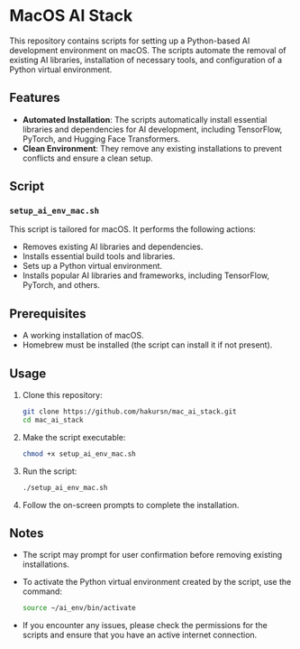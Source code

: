 # MacOS AI Stack

This repository contains scripts for setting up a Python-based AI development environment on macOS. The scripts automate the removal of existing AI libraries, installation of necessary tools, and configuration of a Python virtual environment.

## Features

- **Automated Installation**: The scripts automatically install essential libraries and dependencies for AI development, including TensorFlow, PyTorch, and Hugging Face Transformers.
- **Clean Environment**: They remove any existing installations to prevent conflicts and ensure a clean setup.

## Script

### `setup_ai_env_mac.sh`

This script is tailored for macOS. It performs the following actions:

- Removes existing AI libraries and dependencies.
- Installs essential build tools and libraries.
- Sets up a Python virtual environment.
- Installs popular AI libraries and frameworks, including TensorFlow, PyTorch, and others.

## Prerequisites

- A working installation of macOS.
- Homebrew must be installed (the script can install it if not present).

## Usage

1. Clone this repository:

   ```bash
   git clone https://github.com/hakursn/mac_ai_stack.git
   cd mac_ai_stack

2. Make the script executable:
    ```bash
    chmod +x setup_ai_env_mac.sh

3. Run the script:
    ```bash
    ./setup_ai_env_mac.sh

4. Follow the on-screen prompts to complete the installation.

## Notes
- The script may prompt for user confirmation before removing existing installations.

- To activate the Python virtual environment created by the script, use the command:
    ```bash
    source ~/ai_env/bin/activate
- If you encounter any issues, please check the permissions for the scripts and ensure that you have an active internet connection.